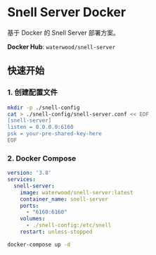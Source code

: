# Snell Server Docker

基于 Docker 的 Snell Server 部署方案。

**Docker Hub**: `waterwood/snell-server`

## 快速开始

### 1. 创建配置文件

```bash
mkdir -p ./snell-config
cat > ./snell-config/snell-server.conf << EOF
[snell-server]
listen = 0.0.0.0:6160
psk = your-pre-shared-key-here
EOF
```

### 2. Docker Compose

```yaml
version: '3.8'
services:
  snell-server:
    image: waterwood/snell-server:latest
    container_name: snell-server
    ports:
      - "6160:6160"
    volumes:
      - ./snell-config:/etc/snell
    restart: unless-stopped
```

```bash
docker-compose up -d
```